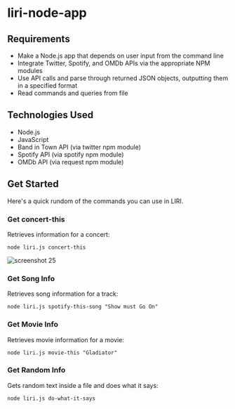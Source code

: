 # liri-node-app

## Requirements

- Make a Node.js app that depends on user input from the command line
- Integrate Twitter, Spotify, and OMDb APIs via the appropriate NPM modules
- Use API calls and parse through returned JSON objects, outputting them in a specified format
- Read commands and queries from file

## Technologies Used

- Node.js
- JavaScript
- Band in Town API (via twitter npm module)
- Spotify API (via spotify npm module)
- OMDb API (via request npm module)

## Get Started

Here's a quick rundom of the commands you can use in LIRI.

### Get concert-this
Retrieves information for a concert:
```
node liri.js concert-this
```
![screenshot 25](https://user-images.githubusercontent.com/42070728/49245815-4a475e00-f3c8-11e8-9924-838ba6c4dbc5.png)

### Get Song Info
Retrieves song information for a track:
```
node liri.js spotify-this-song "Show must Go On"
```
### Get Movie Info
Retrieves movie information for a movie:
```
node liri.js movie-this "Gladiator"
```
### Get Random Info
Gets random text inside a file and does what it says:
```
node liri.js do-what-it-says
```
